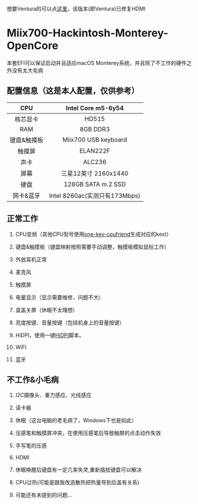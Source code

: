 想要Ventura的可以点[这里](https://github.com/chrisblue/MIIX700-MIIX4-OpenCore-EFI/tree/Ventura)，该版本(即Ventura)已修复HDMI

# Miix700-Hackintosh-Monterey-OpenCore

本套EFI可以保证启动并且适应macOS Monterey系统，并且除了不工作的硬件之外没有太大毛病

## 配置信息（这是本人配置，仅供参考）

| CPU    | Intel Core m5-6y54                       |
|:------:|:----------------------------------------:|
| 核芯显卡   | HD515                                    |
| RAM    | 8GB DDR3                                 |
| 键盘&触摸板 | Miix700 USB keyboard                     |
| 触摸屏    | ELAN222F                                 |
| 声卡     | ALC236                                   |
| 屏幕     | 三星12英寸 2160x1440                      |
| 硬盘     | 128GB SATA m.2 SSD                       |
| 网卡&蓝牙  | Intel 8260ac(实测只有173Mbps)           |

## 正常工作

1. CPU变频（其他CPU型号使用[one-key-cpufriend](https://github.com/stevezhengshiqi/one-key-cpufriend)生成对应的kext）

2. 键盘&触摸板（键盘映射按照需要手动调整，触摸板模拟鼠标工作）

3. 外放耳机正常

4. 麦克风

5. 触摸屏

6. 电量显示（显示需要维修，问题不大）

7. 盒盖关屏（休眠不太理想）

8. 亮度按键、音量按键（包括机身上的音量按键）  

9. HiDPI，使用一键[HiDPI](https://github.com/xzhih/one-key-hidpi)脚本。

10. WiFI

11. 蓝牙 


## 不工作&小毛病

1. I2C摄像头、重力感应、光线感应

2. 读卡器

3. 休眠（这台电脑的老毛病了，Windows下也是如此）

4. 压感笔和触摸屏冲突，在使用压感笔后导致触屏的点击动作失效

5. 手写笔的压感

6. HDMI

7. 休眠唤醒后键盘有一定几率失灵,重新插拔键盘可以解决 

8. CPU过热(可能是跟我改造散热把热量导到后盖有关系)

9. 可能还有未提到的问题... 
